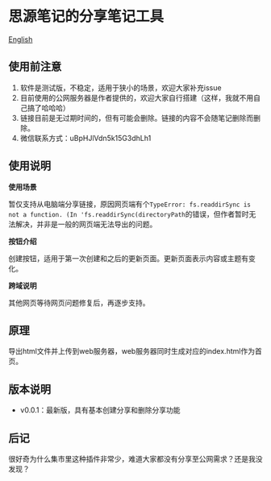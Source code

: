 # 思源笔记的分享笔记工具

[English](./README.md)

## 使用前注意

1. 软件是测试版，不稳定，适用于狭小的场景，欢迎大家补充issue
2. 目前使用的公网服务器是作者提供的，欢迎大家自行搭建（这样，我就不用自己搞了哈哈哈）
3. 链接目前是无过期时间的，但有可能会删除。链接的内容不会随笔记删除而删除。
4. 微信联系方式：uBpHJlVdn5k15G3dhLh1

## 使用说明

**使用场景**

暂仅支持从电脑端分享链接，原因网页端有个`TypeError: fs.readdirSync is not a function. (In 'fs.readdirSync(directoryPath`的错误，但作者暂时无法解决，并非是一般的网页端无法导出的问题。

**按钮介绍**

创建按钮，适用于第一次创建和之后的更新页面。更新页面表示内容或主题有变化。

**跨域说明**

其他网页等待网页问题修复后，再逐步支持。



## 原理

导出html文件并上传到web服务器，web服务器同时生成对应的index.html作为首页。



## 版本说明

- v0.0.1：最新版，具有基本创建分享和删除分享功能



## 后记

很好奇为什么集市里这种插件非常少，难道大家都没有分享至公网需求？还是我没发现？



